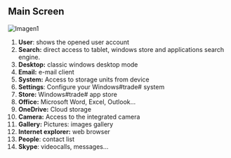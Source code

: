 ## Main Screen

![Imagen1](http://static.energysistem.com/images/manuals/39922/5416ee6a0b430.jpg)

1. **User**: shows the opened user account
2. **Search:** direct access to tablet, windows store and applications search engine.
3. **Desktop:** classic windows desktop mode
4. **Email:** e-mail client
5. **System:** Access to storage units from device
6. **Settings**: Configure your Windows#trade# system
7. **Store:** Windows#trade# app store
8. **Office:** Microsoft Word, Excel, Outlook...
9. **OneDrive:** Cloud storage
10. **Camera:** Access to the integrated camera
11. **Gallery:** Pictures: images gallery
12. **Internet explorer:** web browser
13. **People**: contact list
14. **Skype**: videocalls, messages...







